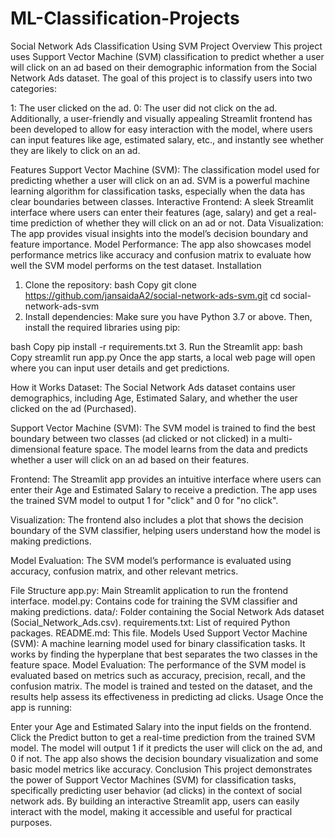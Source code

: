 # ML-Classification-Projects

Social Network Ads Classification Using SVM
Project Overview
This project uses Support Vector Machine (SVM) classification to predict whether a user will click on an ad based on their demographic information from the Social Network Ads dataset. The goal of this project is to classify users into two categories:

1: The user clicked on the ad.
0: The user did not click on the ad.
Additionally, a user-friendly and visually appealing Streamlit frontend has been developed to allow for easy interaction with the model, where users can input features like age, estimated salary, etc., and instantly see whether they are likely to click on an ad.

Features
Support Vector Machine (SVM): The classification model used for predicting whether a user will click on an ad. SVM is a powerful machine learning algorithm for classification tasks, especially when the data has clear boundaries between classes.
Interactive Frontend: A sleek Streamlit interface where users can enter their features (age, salary) and get a real-time prediction of whether they will click on an ad or not.
Data Visualization: The app provides visual insights into the model’s decision boundary and feature importance.
Model Performance: The app also showcases model performance metrics like accuracy and confusion matrix to evaluate how well the SVM model performs on the test dataset.
Installation
1. Clone the repository:
bash
Copy
git clone https://github.com/jansaidaA2/social-network-ads-svm.git
cd social-network-ads-svm
2. Install dependencies:
Make sure you have Python 3.7 or above. Then, install the required libraries using pip:

bash
Copy
pip install -r requirements.txt
3. Run the Streamlit app:
bash
Copy
streamlit run app.py
Once the app starts, a local web page will open where you can input user details and get predictions.

How it Works
Dataset: The Social Network Ads dataset contains user demographics, including Age, Estimated Salary, and whether the user clicked on the ad (Purchased).

Support Vector Machine (SVM): The SVM model is trained to find the best boundary between two classes (ad clicked or not clicked) in a multi-dimensional feature space. The model learns from the data and predicts whether a user will click on an ad based on their features.

Frontend: The Streamlit app provides an intuitive interface where users can enter their Age and Estimated Salary to receive a prediction. The app uses the trained SVM model to output 1 for "click" and 0 for "no click".

Visualization: The frontend also includes a plot that shows the decision boundary of the SVM classifier, helping users understand how the model is making predictions.

Model Evaluation: The SVM model’s performance is evaluated using accuracy, confusion matrix, and other relevant metrics.

File Structure
app.py: Main Streamlit application to run the frontend interface.
model.py: Contains code for training the SVM classifier and making predictions.
data/: Folder containing the Social Network Ads dataset (Social_Network_Ads.csv).
requirements.txt: List of required Python packages.
README.md: This file.
Models Used
Support Vector Machine (SVM): A machine learning model used for binary classification tasks. It works by finding the hyperplane that best separates the two classes in the feature space.
Model Evaluation:
The performance of the SVM model is evaluated based on metrics such as accuracy, precision, recall, and the confusion matrix. The model is trained and tested on the dataset, and the results help assess its effectiveness in predicting ad clicks.
Usage
Once the app is running:

Enter your Age and Estimated Salary into the input fields on the frontend.
Click the Predict button to get a real-time prediction from the trained SVM model.
The model will output 1 if it predicts the user will click on the ad, and 0 if not.
The app also shows the decision boundary visualization and some basic model metrics like accuracy.
Conclusion
This project demonstrates the power of Support Vector Machines (SVM) for classification tasks, specifically predicting user behavior (ad clicks) in the context of social network ads. By building an interactive Streamlit app, users can easily interact with the model, making it accessible and useful for practical purposes.
